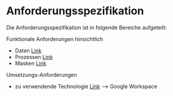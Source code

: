 # Anforderungsspezifikation

Die Anforderungsspezifikation ist in folgende Bereiche aufgeteilt:

Funktionale Anforderungen hinsichtlich  

* Daten [Link](Daten/datenanforderungen.md)
* Prozessen [Link](Prozesse/prozessanforderungen.md)
* Masken [Link](Masken/anforderungenAnMasken.md)

Umsetzungs-Anforderungen  

* zu verwendende Technologie [Link](Umsetzungs-Anforderungen/IT-Anforderungen.MD) --> Google Workspace

